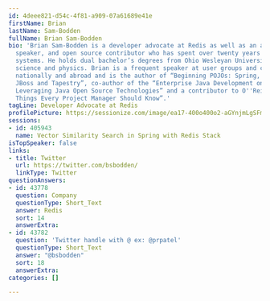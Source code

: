 ```yaml
---
id: 4deee821-d54c-4f81-a909-07a61689e41e
firstName: Brian
lastName: Sam-Bodden
fullName: Brian Sam-Bodden
bio: 'Brian Sam-Bodden is a developer advocate at Redis as well as an author, instructor,
  speaker, and open source contributor who has spent over twenty years crafting software
  systems. He holds dual bachelor’s degrees from Ohio Wesleyan University in computer
  science and physics. Brian is a frequent speaker at user groups and conferences
  nationally and abroad and is the author of “Beginning POJOs: Spring, Hibernate,
  JBoss and Tapestry”, co-author of the “Enterprise Java Development on a Budget:
  Leveraging Java Open Source Technologies” and a contributor to O''Reilly''s “97
  Things Every Project Manager Should Know”.'
tagLine: Developer Advocate at Redis
profilePicture: https://sessionize.com/image/ea17-400o400o2-aGYnjmLgSFmMb33LCLBw9S.jpg
sessions:
- id: 405943
  name: Vector Similarity Search in Spring with Redis Stack
isTopSpeaker: false
links:
- title: Twitter
  url: https://twitter.com/bsbodden/
  linkType: Twitter
questionAnswers:
- id: 43778
  question: Company
  questionType: Short_Text
  answer: Redis
  sort: 14
  answerExtra: 
- id: 43782
  question: 'Twitter handle with @ ex: @prpatel'
  questionType: Short_Text
  answer: "@bsbodden"
  sort: 18
  answerExtra: 
categories: []

---
```

